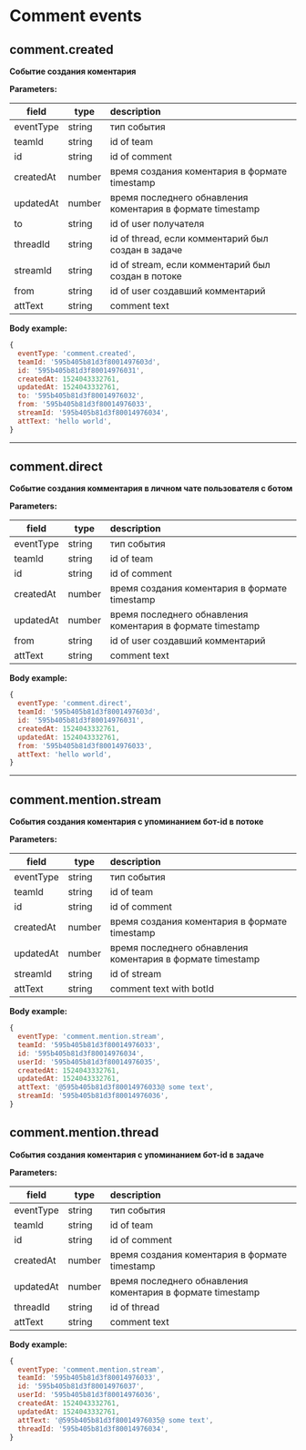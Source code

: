 # Comment events

## comment.created

**Событие создания коментария**

**Parameters:**

| field     | type   | description  |
| --------- |--------| :----------- |
| eventType | string | тип события   | 
| teamId    | string | id of team    |
| id        | string | id of comment | 
| createdAt | number | время создания коментария в формате timestamp | 
| updatedAt | number | время последнего обнавления коментария в формате timestamp | 
| to        | string | id of user получателя |
| threadId  | string | id of thread, если комментарий был создан в задаче |
| streamId  | string | id of stream, если комментарий был создан в потоке |
| from      | string | id of user создавший комментарий | 
| attText   | string | comment text | 

**Body example:**

```js
{
  eventType: 'comment.created',
  teamId: '595b405b81d3f8001497603d',
  id: '595b405b81d3f80014976031',
  createdAt: 1524043332761,
  updatedAt: 1524043332761,
  to: '595b405b81d3f80014976032',
  from: '595b405b81d3f80014976033',
  streamId: '595b405b81d3f80014976034',
  attText: 'hello world',
}
```
------------------------------------------------------------------------------------

## comment.direct

**Событие создания комментария в личном чате пользователя с ботом**

**Parameters:**

| field     | type   | description  |
| --------- |--------| :----------- |
| eventType | string | тип события   | 
| teamId    | string | id of team    |
| id        | string | id of comment | 
| createdAt | number | время создания коментария в формате timestamp | 
| updatedAt | number | время последнего обнавления коментария в формате timestamp | 
| from      | string | id of user создавший комментарий | 
| attText   | string | comment text | 


**Body example:**

```js
{
  eventType: 'comment.direct',
  teamId: '595b405b81d3f8001497603d',
  id: '595b405b81d3f80014976031',
  createdAt: 1524043332761,
  updatedAt: 1524043332761,
  from: '595b405b81d3f80014976033',
  attText: 'hello world',
}
```
------------------------------------------------------------------------------------

## comment.mention.stream

**События создания коментария с упоминанием бот-id в потоке**

**Parameters:**

| field     | type   | description  |
| --------- |--------| :----------- |
| eventType | string | тип события   | 
| teamId    | string | id of team    |
| id        | string | id of comment | 
| createdAt | number | время создания коментария в формате timestamp | 
| updatedAt | number | время последнего обнавления коментария в формате timestamp | 
| streamId  | string | id of stream |
| attText   | string | comment text with botId | 

**Body example:**

```js
{
  eventType: 'comment.mention.stream',
  teamId: '595b405b81d3f80014976033',
  id: '595b405b81d3f80014976034',
  userId: '595b405b81d3f80014976035',
  createdAt: 1524043332761,
  updatedAt: 1524043332761,
  attText: '@595b405b81d3f80014976033@ some text',
  streamId: '595b405b81d3f80014976036',
}
```

## comment.mention.thread

**События создания коментария с упоминанием бот-id в задаче**


**Parameters:**

| field     | type   | description  |
| --------- |--------| :----------- |
| eventType | string | тип события   | 
| teamId    | string | id of team    |
| id        | string | id of comment | 
| createdAt | number | время создания коментария в формате timestamp | 
| updatedAt | number | время последнего обнавления коментария в формате timestamp | 
| threadId  | string | id of thread |
| attText   | string | comment text | 


**Body example:**

```js
{
  eventType: 'comment.mention.stream',
  teamId: '595b405b81d3f80014976033',
  id: '595b405b81d3f80014976037',
  userId: '595b405b81d3f80014976036',
  createdAt: 1524043332761,
  updatedAt: 1524043332761,
  attText: '@595b405b81d3f80014976035@ some text',
  threadId: '595b405b81d3f80014976034',
}
```